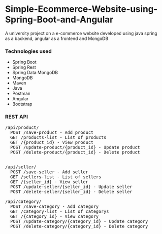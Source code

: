 # Simple-Ecommerce-Website-using-Spring-Boot-and-Angular


A university project on a e-commerce website developed using java spring as a backend, angular as a frontend and MongoDB

### Technologies used
- Spring Boot 
- Spring Rest
- Spring Data MongoDB
- MongoDB 
- Maven
- Java 
- Postman
- Angular
- Bootstrap

### REST API
<pre>
/api/product/
  POST /save-product - Add product 
  GET /products-list - List of products
  GET /{product_id} - View product
  POST /update-product/{product_id} - Update product
  POST /delete-product/{product_id} - Delete product 
  
  
/api/seller/
  POST /save-seller - Add seller 
  GET /sellers-list - List of sellers
  GET /{seller_id} - View seller
  POST /update-seller/{seller_id} - Update seller
  POST /delete-seller/{seller_id} - Delete seller
  
/api/category/
  POST /save-category - Add category 
  GET /category-list - List of categorys
  GET /{category_id} - View category
  POST /update-category/{category_id} - Update category
  POST /delete-category/{category_id} - Delete category 

</pre>
